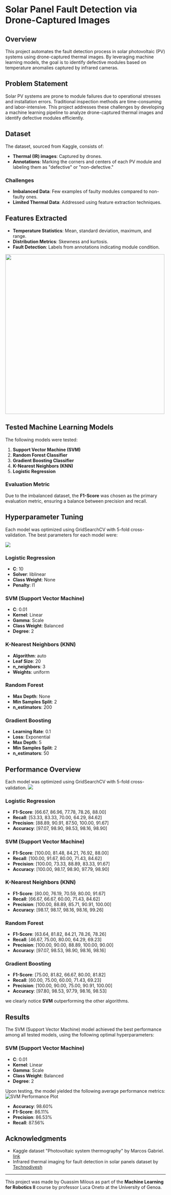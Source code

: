 
# Solar Panel Fault Detection via Drone-Captured Images

## Overview

This project automates the fault detection process in solar photovoltaic (PV) systems using drone-captured thermal images. By leveraging machine learning models, the goal is to identify defective modules based on temperature anomalies captured by infrared cameras.

## Problem Statement

Solar PV systems are prone to module failures due to operational stresses and installation errors. Traditional inspection methods are time-consuming and labor-intensive. This project addresses these challenges by developing a machine learning pipeline to analyze drone-captured thermal images and identify defective modules efficiently.

## Dataset

The dataset, sourced from Kaggle, consists of:
- **Thermal (IR) images**: Captured by drones.
- **Annotations**: Marking the corners and centers of each PV module and labeling them as "defective" or "non-defective."

### Challenges
- **Imbalanced Data**: Few examples of faulty modules compared to non-faulty ones.
- **Limited Thermal Data**: Addressed using feature extraction techniques.

## Features Extracted
- **Temperature Statistics**: Mean, standard deviation, maximum, and range.
- **Distribution Metrics**: Skewness and kurtosis.
- **Fault Detection**: Labels from annotations indicating module condition.

<img src="https://github.com/OuassimMilous/ML2---Solar-Panel-Fault-Detection-using-ML/raw/main/Project/figures/Features%20Plot.png" width="500"/>

## Tested Machine Learning Models
The following models were tested:
1. **Support Vector Machine (SVM)**
2. **Random Forest Classifier**
3. **Gradient Boosting Classifier**
4. **K-Nearest Neighbors (KNN)**
5. **Logistic Regression**


### Evaluation Metric
Due to the imbalanced dataset, the **F1-Score** was chosen as the primary evaluation metric, ensuring a balance between precision and recall.

## Hyperparameter Tuning
Each model was optimized using GridSearchCV with 5-fold cross-validation. The best parameters for each model were:

<img src="https://github.com/OuassimMilous/ML2---Solar-Panel-Fault-Detection-using-ML/blob/main/Project/figures/hyperparameter_performance.png"/>

### Logistic Regression
- **C**: 10
- **Solver**: liblinear
- **Class Weight**: None
- **Penalty**: l1

### SVM (Support Vector Machine)
- **C**: 0.01
- **Kernel**: Linear
- **Gamma**: Scale
- **Class Weight**: Balanced
- **Degree**: 2

### K-Nearest Neighbors (KNN)
- **Algorithm**: auto
- **Leaf Size**: 20
- **n_neighbors**: 3
- **Weights**: uniform

### Random Forest
- **Max Depth**: None
- **Min Samples Split**: 2
- **n_estimators**: 200

### Gradient Boosting
- **Learning Rate**: 0.1
- **Loss**: Exponential
- **Max Depth**: 5
- **Min Samples Split**: 2
- **n_estimators**: 50

## Performance Overview
Each model was optimized using GridSearchCV with 5-fold cross-validation.
<img src="https://github.com/OuassimMilous/ML2---Solar-Panel-Fault-Detection-using-ML/blob/main/Project/figures/mean_performance_plotboth_optimized.png"/>

### Logistic Regression
- **F1-Score**: [66.67, 86.96, 77.78, 78.26, 88.00]
- **Recall**: [53.33, 83.33, 70.00, 64.29, 84.62]
- **Precision**: [88.89, 90.91, 87.50, 100.00, 91.67]
- **Accuracy**: [97.07, 98.90, 98.53, 98.16, 98.90]

### SVM (Support Vector Machine)
- **F1-Score**: [100.00, 81.48, 84.21, 76.92, 88.00]
- **Recall**: [100.00, 91.67, 80.00, 71.43, 84.62]
- **Precision**: [100.00, 73.33, 88.89, 83.33, 91.67]
- **Accuracy**: [100.00, 98.17, 98.90, 97.79, 98.90]

### K-Nearest Neighbors (KNN)
- **F1-Score**: [80.00, 76.19, 70.59, 80.00, 91.67]
- **Recall**: [66.67, 66.67, 60.00, 71.43, 84.62]
- **Precision**: [100.00, 88.89, 85.71, 90.91, 100.00]
- **Accuracy**: [98.17, 98.17, 98.16, 98.16, 99.26]

### Random Forest
- **F1-Score**: [63.64, 81.82, 84.21, 78.26, 78.26]
- **Recall**: [46.67, 75.00, 80.00, 64.29, 69.23]
- **Precision**: [100.00, 90.00, 88.89, 100.00, 90.00]
- **Accuracy**: [97.07, 98.53, 98.90, 98.16, 98.16]

### Gradient Boosting
- **F1-Score**: [75.00, 81.82, 66.67, 80.00, 81.82]
- **Recall**: [60.00, 75.00, 60.00, 71.43, 69.23]
- **Precision**: [100.00, 90.00, 75.00, 90.91, 100.00]
- **Accuracy**: [97.80, 98.53, 97.79, 98.16, 98.53]

we clearly notice **SVM** outperforming the other algorithms.

## Results
The SVM (Support Vector Machine) model achieved the best performance among all tested models, using the following optimal hyperparameters:

### SVM (Support Vector Machine)
- **C**: 0.01
- **Kernel**: Linear
- **Gamma**: Scale
- **Class Weight**: Balanced
- **Degree**: 2

Upon testing, the model yielded the following average performance metrics:
![SVM Performance Plot](https://github.com/OuassimMilous/ML2---Solar-Panel-Fault-Detection-using-ML/blob/main/Project/figures/mean_performance_plot_final.png)

- **Accuracy**: 98.60%
- **F1-Score**: 86.11%
- **Precision**: 86.53%
- **Recall**: 87.56%



## Acknowledgments
- Kaggle dataset "Photovoltaic system thermography" by Marcos Gabriel. [link](https://www.kaggle.com/datasets/marcosgabriel/photovoltaic-system-thermography/data)
- Infrared thermal imaging for fault detection in solar panels dataset by [Technodivesh](https://github.com/technodivesh/imagesearch/tree/master/images)


-------
This project was made by Ouassim Milous as part of the **Machine Learning for Robotics II** course by professor Luca Oneto at the University of Genoa.
